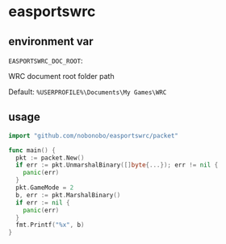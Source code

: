 # easportswrc

## environment var

`EASPORTSWRC_DOC_ROOT`:

  WRC document root folder path

  Default: `%USERPROFILE%\Documents\My Games\WRC`

## usage

```go
import "github.com/nobonobo/easportswrc/packet"

func main() {
  pkt := packet.New()
  if err := pkt.UnmarshalBinary([]byte{...}); err != nil {
    panic(err)
  }
  pkt.GameMode = 2
  b, err := pkt.MarshalBinary()
  if err := nil {
    panic(err)
  }
  fmt.Printf("%x", b)
}
```
